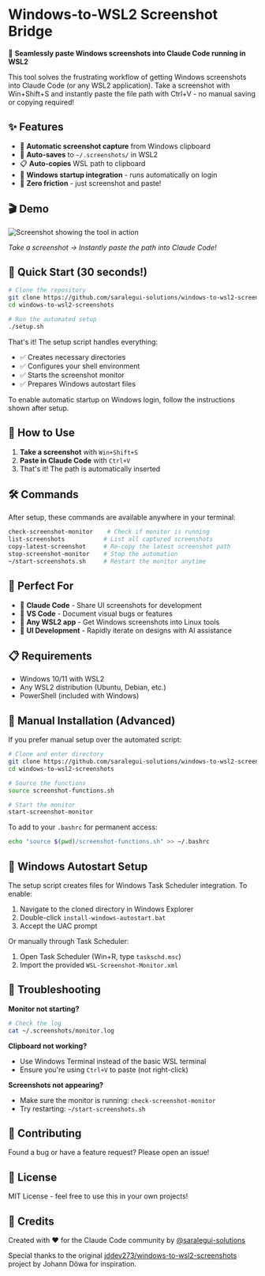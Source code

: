 # Windows-to-WSL2 Screenshot Bridge

🚀 **Seamlessly paste Windows screenshots into Claude Code running in WSL2**

This tool solves the frustrating workflow of getting Windows screenshots into Claude Code (or any WSL2 application). Take a screenshot with Win+Shift+S and instantly paste the file path with Ctrl+V - no manual saving or copying required!

## ✨ Features

- 📸 **Automatic screenshot capture** from Windows clipboard
- 💾 **Auto-saves** to `~/.screenshots/` in WSL2
- 📋 **Auto-copies** WSL path to clipboard
- 🚀 **Windows startup integration** - runs automatically on login
- 🎯 **Zero friction** - just screenshot and paste!

## 🎬 Demo

![Screenshot showing the tool in action](demo-screenshot.png)

*Take a screenshot → Instantly paste the path into Claude Code!*

## 🚀 Quick Start (30 seconds!)

```bash
# Clone the repository
git clone https://github.com/saralegui-solutions/windows-to-wsl2-screenshots.git
cd windows-to-wsl2-screenshots

# Run the automated setup
./setup.sh
```

That's it! The setup script handles everything:
- ✅ Creates necessary directories
- ✅ Configures your shell environment
- ✅ Starts the screenshot monitor
- ✅ Prepares Windows autostart files

To enable automatic startup on Windows login, follow the instructions shown after setup.

## 📸 How to Use

1. **Take a screenshot** with `Win+Shift+S`
2. **Paste in Claude Code** with `Ctrl+V`
3. That's it! The path is automatically inserted

## 🛠️ Commands

After setup, these commands are available anywhere in your terminal:

```bash
check-screenshot-monitor    # Check if monitor is running
list-screenshots           # List all captured screenshots  
copy-latest-screenshot     # Re-copy the latest screenshot path
stop-screenshot-monitor    # Stop the automation
~/start-screenshots.sh     # Restart the monitor anytime
```

## 🎯 Perfect For

- 🤖 **Claude Code** - Share UI screenshots for development
- 📝 **VS Code** - Document visual bugs or features
- 🔧 **Any WSL2 app** - Get Windows screenshots into Linux tools
- 🎨 **UI Development** - Rapidly iterate on designs with AI assistance

## 📋 Requirements

- Windows 10/11 with WSL2
- Any WSL2 distribution (Ubuntu, Debian, etc.)
- PowerShell (included with Windows)

## 🔧 Manual Installation (Advanced)

If you prefer manual setup over the automated script:

```bash
# Clone and enter directory
git clone https://github.com/saralegui-solutions/windows-to-wsl2-screenshots.git
cd windows-to-wsl2-screenshots

# Source the functions
source screenshot-functions.sh

# Start the monitor
start-screenshot-monitor
```

To add to your `.bashrc` for permanent access:
```bash
echo "source $(pwd)/screenshot-functions.sh" >> ~/.bashrc
```

## 🚦 Windows Autostart Setup

The setup script creates files for Windows Task Scheduler integration. To enable:

1. Navigate to the cloned directory in Windows Explorer
2. Double-click `install-windows-autostart.bat`
3. Accept the UAC prompt

Or manually through Task Scheduler:
1. Open Task Scheduler (Win+R, type `taskschd.msc`)
2. Import the provided `WSL-Screenshot-Monitor.xml`

## 🐛 Troubleshooting

**Monitor not starting?**
```bash
# Check the log
cat ~/.screenshots/monitor.log
```

**Clipboard not working?**
- Use Windows Terminal instead of the basic WSL terminal
- Ensure you're using `Ctrl+V` to paste (not right-click)

**Screenshots not appearing?**
- Make sure the monitor is running: `check-screenshot-monitor`
- Try restarting: `~/start-screenshots.sh`

## 🤝 Contributing

Found a bug or have a feature request? Please open an issue!

## 📄 License

MIT License - feel free to use this in your own projects!

## 🙏 Credits

Created with ❤️ for the Claude Code community by [@saralegui-solutions](https://github.com/saralegui-solutions)

Special thanks to the original [jddev273/windows-to-wsl2-screenshots](https://github.com/jddev273/windows-to-wsl2-screenshots) project by Johann Döwa for inspiration.
